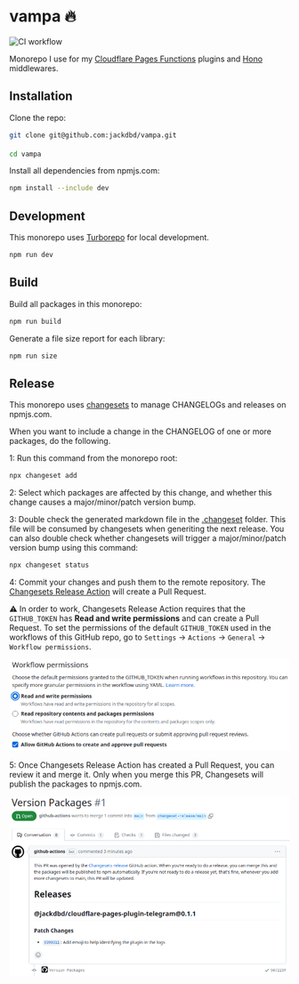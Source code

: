 # vampa 🔥

![CI workflow](https://github.com/jackdbd/vampa/actions/workflows/ci.yaml/badge.svg)

Monorepo I use for my [Cloudflare Pages Functions](https://developers.cloudflare.com/pages/platform/functions/) plugins and [Hono](https://github.com/honojs) middlewares.

## Installation

Clone the repo:

```sh
git clone git@github.com:jackdbd/vampa.git

cd vampa
```

Install all dependencies from npmjs.com:

```sh
npm install --include dev
```

## Development

This monorepo uses [Turborepo](https://turbo.build/repo) for local development.

```sh
npm run dev
```

## Build

Build all packages in this monorepo:

```sh
npm run build
```

Generate a file size report for each library:

```sh
npm run size
```

## Release

This monorepo uses [changesets](https://github.com/changesets/changesets) to manage CHANGELOGs and releases on npmjs.com.

When you want to include a change in the CHANGELOG of one or more packages, do the following.

1: Run this command from the monorepo root:

```sh
npx changeset add
```

2: Select which packages are affected by this change, and whether this change causes a major/minor/patch version bump.

3: Double check the generated markdown file in the [.changeset](./.changeset/README.md) folder. This file will be consumed by changesets when generiting the next release. You can also double check whether changesets will trigger a major/minor/patch version bump using this command:

```sh
npx changeset status
```

4: Commit your changes and push them to the remote repository. The [Changesets Release Action](https://github.com/changesets/action) will create a Pull Request.

⚠️ In order to work, Changesets Release Action requires that the `GITHUB_TOKEN` has **Read and write permissions** and can create a Pull Request. To set the permissions of the default `GITHUB_TOKEN` used in the workflows of this GitHub repo, go to `Settings` → `Actions` → `General` → `Workflow permissions`.

![GitHub Workflow permissions required for Changesets Release Action](./assets/images/github-workflow-permissions.png)

5: Once Changesets Release Action has created a Pull Request, you can review it and merge it. Only when you merge this PR, Changesets will publish the packages to npmjs.com.

![PR](./assets/images/changesets-pull-request.png)
